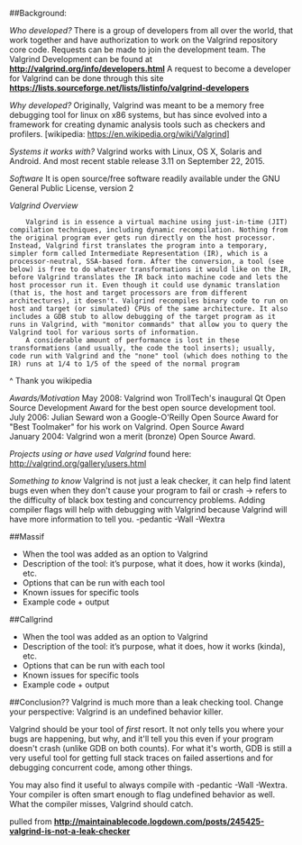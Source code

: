 ##Background:

*Who developed?* There is a group of developers from all over the world, that work together and have authorization to work on the Valgrind repository core code. Requests can be made to join the development team. The Valgrind Development can be found at **http://valgrind.org/info/developers.html**  A request to become a developer for Valgrind can be done through this site **https://lists.sourceforge.net/lists/listinfo/valgrind-developers**

*Why developed?* Originally, Valgrind was meant to be a memory free debugging tool for linux on x86 systems, but has since evolved into a framework for creating dynamic analysis tools such as checkers and profilers. [wikipedia: https://en.wikipedia.org/wiki/Valgrind]

*Systems it works with?* Valgrind works with Linux, OS X, Solaris and Android. And most recent stable release 3.11 on September 22, 2015.

*Software* It is open source/free software readily available under the GNU General Public License, version 2

*Valgrind Overview*
```
	Valgrind is in essence a virtual machine using just-in-time (JIT) compilation techniques, including dynamic recompilation. Nothing from the original program ever gets run directly on the host processor. Instead, Valgrind first translates the program into a temporary, simpler form called Intermediate Representation (IR), which is a processor-neutral, SSA-based form. After the conversion, a tool (see below) is free to do whatever transformations it would like on the IR, before Valgrind translates the IR back into machine code and lets the host processor run it. Even though it could use dynamic translation (that is, the host and target processors are from different architectures), it doesn't. Valgrind recompiles binary code to run on host and target (or simulated) CPUs of the same architecture. It also includes a GDB stub to allow debugging of the target program as it runs in Valgrind, with "monitor commands" that allow you to query the Valgrind tool for various sorts of information.
	A considerable amount of performance is lost in these transformations (and usually, the code the tool inserts); usually, code run with Valgrind and the "none" tool (which does nothing to the IR) runs at 1/4 to 1/5 of the speed of the normal program
```
^ Thank you wikipedia

*Awards/Motivation* May 2008: Valgrind won TrollTech's inaugural Qt Open Source Development Award for the best open source development tool.
July 2006: Julian Seward won a Google-O'Reilly Open Source Award for "Best Toolmaker" for his work on Valgrind.
Open Source Award	
January 2004: Valgrind won a merit (bronze) Open Source Award.

*Projects using or have used Valgrind* found here: http://valgrind.org/gallery/users.html

*Something to know* Valgrind is not just a leak checker, it can help find latent bugs even when they don't cause your program to fail or crash -> refers to the difficulty of black box testing and concurrency problems.
Adding compiler flags will help with debugging with Valgrind because Valgrind will have more information to tell you. 
-pedantic -Wall -Wextra


##Massif
- When the tool was added as an option to Valgrind
- Description of the tool: it’s purpose, what it does, how it works (kinda), etc.
- Options that can be run with each tool
- Known issues for specific tools
- Example code + output


##Callgrind
- When the tool was added as an option to Valgrind
- Description of the tool: it’s purpose, what it does, how it works (kinda), etc.
- Options that can be run with each tool
- Known issues for specific tools
- Example code + output


##Conclusion??
Valgrind is much more than a leak checking tool. Change your perspective: Valgrind is an undefined behavior killer.

Valgrind should be your tool of *first* resort. It not only tells you where your bugs are happening, but why, and it'll tell you this even if your program doesn't crash (unlike GDB on both counts). For what it's worth, GDB is still a very useful tool for getting full stack traces on failed assertions and for debugging concurrent code, among other things.

You may also find it useful to always compile with -pedantic -Wall -Wextra. Your compiler is often smart enough to flag undefined behavior as well. What the compiler misses, Valgrind should catch.

pulled from **http://maintainablecode.logdown.com/posts/245425-valgrind-is-not-a-leak-checker**